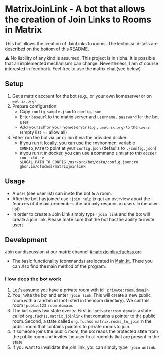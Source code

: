 # MatrixJoinLink - A bot that allows the creation of Join Links to Rooms in Matrix

This bot allows the creation of JoinLinks to rooms.
The technical details are described on the bottom of this README.

:warning: No liability of any kind is assumed. This project is in alpha. It is possible that all implemented mechanisms can change.
Nevertheless, I am of course interested in feedback. Feel free to use the matrix chat (see below).

## Setup

1. Get a matrix account for the bot (e.g., on your own homeserver or on `matrix.org`)
2. Prepare configuration:
    * Copy `config-sample.json` to `config.json`
    * Enter `baseUrl` to the matrix server and `username` / `password` for the bot user
    * Add yourself or your homeserver (e.g., `:matrix.org`) to the `users` (empty list == allow all)
3. Either run the bot via jar or run it via the provided docker.
    * If you run it locally, you can use the environment variable `CONFIG_PATH` to point at your `config.json` (defaults to `./config.json`)
    * If you run it in docker, you can use a command similar to
      this `docker run -itd -v $LOCAL_PATH_TO_CONFIG:/usr/src/bot/data/config.json:ro ghcr.io/dfuchss/matrixjoinlink`

## Usage

* A user (see user list) can invite the bot to a room.
* After the bot has joined use `!join help` to get an overview about the features of the bot (remember: the bot only respond to users in the user list)
* In order to create a Join Link simply type `!join link` and the bot will create a join link. Please make sure that the bot has the ability to invite users.

## Development

Join our discussion at our matrix channel [#matrixjoinlink:fuchss.org](https://matrix.to/#/#matrixjoinlink:fuchss.org)

* The basic functionality (commands) are located in [Main.kt](src/main/kotlin/org/fuchss/matrix/joinlink/Main.kt). There you can also find the main method of
  the program.

### How does the bot work

1. Let's assume you have a private room with id `!private:room.domain`
2. You invite the bot and enter `!join link`. This will create a new public room with a random id (not listed in the room directory). We call this
   room `!public123:room.domain`.
3. The bot saves two state events: First in `!private:room.domain` a state called `org.fuchss.matrix.joinlink` that contains a pointer to the public room.
   Second, a state called `org.fuchss.matrix.rooms_to_join` in the public room that contains pointers to private rooms to join.
4. If someone joins the public room, the bot reads the protected state from the public room and invites the user to all roomIds that are present in the state.
5. If you want to invalidate the join link, you can simply type `!join unlink`.
